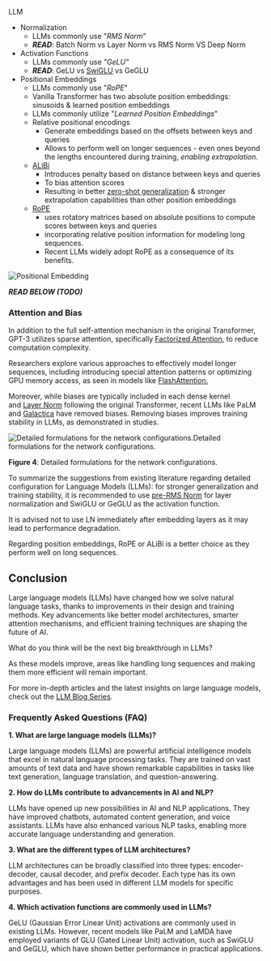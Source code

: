 LLM
- Normalization 
	- LLMs commonly use "*RMS Norm*"
	- ***READ***: Batch Norm vs Layer Norm vs RMS Norm VS Deep Norm
- Activation Functions
	- LLMs commonly use *"GeLU"*
	- ***READ***: GeLU vs [SwiGLU](https://paperswithcode.com/method/swiglu?ref=labellerr.com) vs GeGLU
- Positional Embeddings
	- LLMs commonly use "*RoPE*"
	- Vanilla Transformer has two absolute position embeddings: sinusoids & learned position embeddings
	- LLMs commonly utilize "*Learned Position Embeddings*"
	- Relative positional encodings 
		- Generate embeddings based on the offsets between keys and queries
		- Allows to perform well on longer sequences - even ones beyond the lengths encountered during training, *enabling extrapolation*.
	- [ALiBi](https://www.seldon.io/solutions/open-source-projects/alibi-explain?ref=labellerr.com) 
		- Introduces penalty based on distance between keys and queries
		- To bias attention scores
		- Resulting in better [zero-shot generalization](https://towardsdatascience.com/understanding-zero-shot-learning-making-ml-more-human-4653ac35ccab?ref=labellerr.com) & stronger extrapolation capabilities than other position embeddings
	- [RoPE](https://arxiv.org/pdf/2104.09864.pdf?ref=labellerr.com)
		- uses rotatory matrices based on absolute positions to compute scores between keys and queries
		- incorporating relative position information for modeling long sequences. 
		- Recent LLMs widely adopt RoPE as a consequence of its benefits.

![Positional Embedding](https://cdn.labellerr.com/language%20models-4/PE1-1024x545.webp)

***READ BELOW (TODO)***
### Attention and Bias

In addition to the full self-attention mechanism in the original Transformer, GPT-3 utilizes sparse attention, specifically [Factorized Attention](https://paperswithcode.com/method/fixed-factorized-attention?ref=labellerr.com), to reduce computation complexity.

Researchers explore various approaches to effectively model longer sequences, including introducing special attention patterns or optimizing GPU memory access, as seen in models like [FlashAttention.](https://arxiv.org/abs/2205.14135?ref=labellerr.com)

Moreover, while biases are typically included in each dense kernel and [Layer Norm](https://pytorch.org/docs/stable/generated/torch.nn.LayerNorm.html?ref=labellerr.com) following the original Transformer, recent LLMs like PaLM and [Galactica](https://arxiv.org/abs/2211.09085?ref=labellerr.com) have removed biases. Removing biases improves training stability in LLMs, as demonstrated in studies.

![Detailed formulations for the network configurations.](https://cdn.labellerr.com/language%20models-4/Screenshot%202023-05-21%20233405.webp)Detailed formulations for the network configurations.

**Figure 4**: Detailed formulations for the network configurations.

To summarize the suggestions from existing literature regarding detailed configuration for Language Models (LLMs): for stronger generalization and training stability, it is recommended to use [pre-RMS Norm](https://arxiv.org/abs/1910.07467?ref=labellerr.com) for layer normalization and SwiGLU or GeGLU as the activation function.

It is advised not to use LN immediately after embedding layers as it may lead to performance degradation.

Regarding position embeddings, RoPE or ALiBi is a better choice as they perform well on long sequences.

## Conclusion

Large language models (LLMs) have changed how we solve natural language tasks, thanks to improvements in their design and training methods. Key advancements like better model architectures, smarter attention mechanisms, and efficient training techniques are shaping the future of AI.

What do you think will be the next big breakthrough in LLMs?

As these models improve, areas like handling long sequences and making them more efficient will remain important.

For more in-depth articles and the latest insights on large language models, check out the [LLM Blog Series](https://www.labellerr.com/blog/tag/large-language-models/).

### Frequently Asked Questions (FAQ)

**1. What are large language models (LLMs)?**

Large language models (LLMs) are powerful artificial intelligence models that excel in natural language processing tasks. They are trained on vast amounts of text data and have shown remarkable capabilities in tasks like text generation, language translation, and question-answering.

**2. How do LLMs contribute to advancements in AI and NLP?**

LLMs have opened up new possibilities in AI and NLP applications. They have improved chatbots, automated content generation, and voice assistants. LLMs have also enhanced various NLP tasks, enabling more accurate language understanding and generation.

**3. What are the different types of LLM architectures?**

LLM architectures can be broadly classified into three types: encoder-decoder, causal decoder, and prefix decoder. Each type has its own advantages and has been used in different LLM models for specific purposes.

**4. Which activation functions are commonly used in LLMs?**

GeLU (Gaussian Error Linear Unit) activations are commonly used in existing LLMs. However, recent models like PaLM and LaMDA have employed variants of GLU (Gated Linear Unit) activation, such as SwiGLU and GeGLU, which have shown better performance in practical applications.